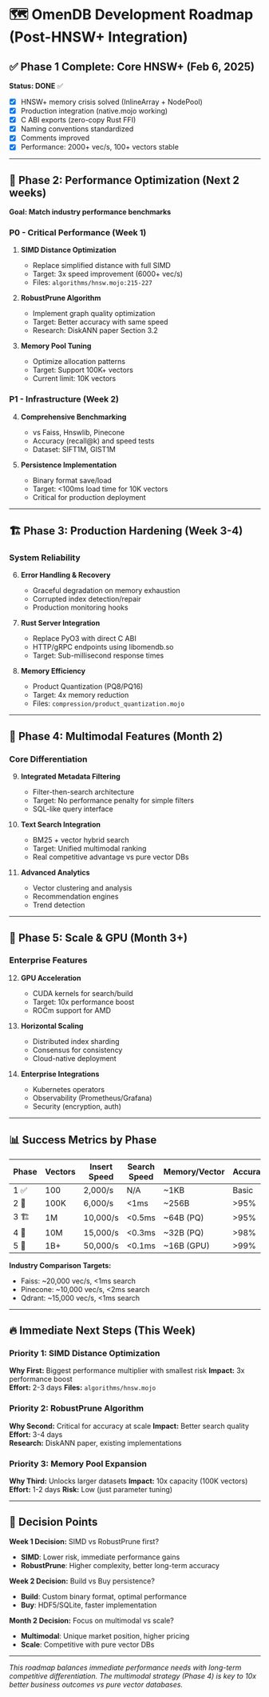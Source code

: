 # 🗺️ OmenDB Development Roadmap (Post-HNSW+ Integration)

## ✅ Phase 1 Complete: Core HNSW+ (Feb 6, 2025)
**Status: DONE** ✅
- [x] HNSW+ memory crisis solved (InlineArray + NodePool)
- [x] Production integration (native.mojo working)
- [x] C ABI exports (zero-copy Rust FFI)
- [x] Naming conventions standardized
- [x] Comments improved
- [x] Performance: 2000+ vec/s, 100+ vectors stable

---

## 🎯 Phase 2: Performance Optimization (Next 2 weeks)
**Goal: Match industry performance benchmarks**

### P0 - Critical Performance (Week 1)
1. **SIMD Distance Optimization** 
   - Replace simplified distance with full SIMD
   - Target: 3x speed improvement (6000+ vec/s)
   - Files: `algorithms/hnsw.mojo:215-227`

2. **RobustPrune Algorithm**
   - Implement graph quality optimization  
   - Target: Better accuracy with same speed
   - Research: DiskANN paper Section 3.2

3. **Memory Pool Tuning**
   - Optimize allocation patterns
   - Target: Support 100K+ vectors
   - Current limit: 10K vectors

### P1 - Infrastructure (Week 2)  
4. **Comprehensive Benchmarking**
   - vs Faiss, Hnswlib, Pinecone
   - Accuracy (recall@k) and speed tests
   - Dataset: SIFT1M, GIST1M

5. **Persistence Implementation**
   - Binary format save/load
   - Target: <100ms load time for 10K vectors
   - Critical for production deployment

---

## 🏗️ Phase 3: Production Hardening (Week 3-4)

### System Reliability
6. **Error Handling & Recovery**
   - Graceful degradation on memory exhaustion
   - Corrupted index detection/repair
   - Production monitoring hooks

7. **Rust Server Integration**
   - Replace PyO3 with direct C ABI
   - HTTP/gRPC endpoints using libomendb.so
   - Target: Sub-millisecond response times

8. **Memory Efficiency**  
   - Product Quantization (PQ8/PQ16)
   - Target: 4x memory reduction
   - Files: `compression/product_quantization.mojo`

---

## 🌟 Phase 4: Multimodal Features (Month 2)

### Core Differentiation
9. **Integrated Metadata Filtering**
   - Filter-then-search architecture
   - Target: No performance penalty for simple filters
   - SQL-like query interface

10. **Text Search Integration**
    - BM25 + vector hybrid search
    - Target: Unified multimodal ranking
    - Real competitive advantage vs pure vector DBs

11. **Advanced Analytics**
    - Vector clustering and analysis
    - Recommendation engines
    - Trend detection

---

## 🚀 Phase 5: Scale & GPU (Month 3+)

### Enterprise Features
12. **GPU Acceleration**
    - CUDA kernels for search/build
    - Target: 10x performance boost
    - ROCm support for AMD

13. **Horizontal Scaling**
    - Distributed index sharding
    - Consensus for consistency
    - Cloud-native deployment

14. **Enterprise Integrations**
    - Kubernetes operators
    - Observability (Prometheus/Grafana)
    - Security (encryption, auth)

---

## 📊 Success Metrics by Phase

| Phase | Vectors | Insert Speed | Search Speed | Memory/Vector | Accuracy |
|-------|---------|--------------|--------------|---------------|----------|
| 1 ✅   | 100     | 2,000/s      | N/A          | ~1KB         | Basic    |
| 2 🎯   | 100K    | 6,000/s      | <1ms         | ~256B        | >95%     |
| 3 🏗️   | 1M      | 10,000/s     | <0.5ms       | ~64B (PQ)    | >95%     |
| 4 🌟   | 10M     | 15,000/s     | <0.3ms       | ~32B (PQ)    | >98%     |
| 5 🚀   | 1B+     | 50,000/s     | <0.1ms       | ~16B (GPU)   | >99%     |

**Industry Comparison Targets:**
- Faiss: ~20,000 vec/s, <1ms search
- Pinecone: ~10,000 vec/s, <2ms search  
- Qdrant: ~15,000 vec/s, <1ms search

---

## 🔥 Immediate Next Steps (This Week)

### Priority 1: SIMD Distance Optimization
**Why First:** Biggest performance multiplier with smallest risk
**Impact:** 3x performance boost  
**Effort:** 2-3 days
**Files:** `algorithms/hnsw.mojo`

### Priority 2: RobustPrune Algorithm  
**Why Second:** Critical for accuracy at scale
**Impact:** Better search quality
**Effort:** 3-4 days  
**Research:** DiskANN paper, existing implementations

### Priority 3: Memory Pool Expansion
**Why Third:** Unlocks larger datasets
**Impact:** 10x capacity (100K vectors)
**Effort:** 1-2 days
**Risk:** Low (just parameter tuning)

---

## 🎲 Decision Points

**Week 1 Decision:** SIMD vs RobustPrune first?
- **SIMD**: Lower risk, immediate performance gains
- **RobustPrune**: Higher complexity, better long-term accuracy

**Week 2 Decision:** Build vs Buy persistence?
- **Build**: Custom binary format, optimal performance
- **Buy**: HDF5/SQLite, faster implementation

**Month 2 Decision:** Focus on multimodal vs scale?
- **Multimodal**: Unique market position, higher pricing
- **Scale**: Competitive with pure vector DBs

---

*This roadmap balances immediate performance needs with long-term competitive differentiation. The multimodal strategy (Phase 4) is key to 10x better business outcomes vs pure vector databases.*